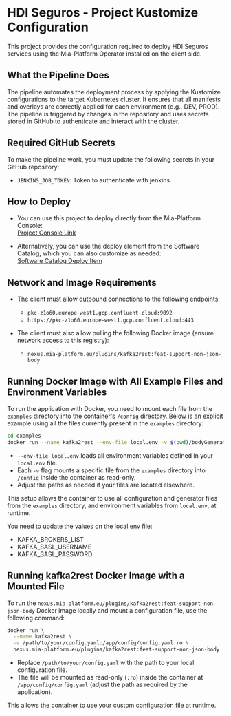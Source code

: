 # HDI Seguros - Project Kustomize Configuration

This project provides the configuration required to deploy HDI Seguros services using the Mia-Platform Operator installed on the client side.

## What the Pipeline Does

The pipeline automates the deployment process by applying the Kustomize configurations to the target Kubernetes cluster. It ensures that all manifests and overlays are correctly applied for each environment (e.g., DEV, PROD). The pipeline is triggered by changes in the repository and uses secrets stored in GitHub to authenticate and interact with the cluster.

## Required GitHub Secrets

To make the pipeline work, you must update the following secrets in your GitHub repository:

- `JENKINS_JOB_TOKEN`: Token to authenticate with jenkins.

## How to Deploy

- You can use this project to deploy directly from the Mia-Platform Console:  
  [Project Console Link](https://console.cloud.mia-platform.eu/projects/68555d8048e364cdce509d68/homepage)

- Alternatively, you can use the deploy element from the Software Catalog, which you can also customize as needed:  
  [Software Catalog Deploy Item](https://console.cloud.mia-platform.eu/tenants/7898bbc0-aded-4fd1-8c5d-775cbf39427c/software-catalog/urn%3A7898bbc0-aded-4fd1-8c5d-775cbf39427c%3Amktp%3Adeploy-item)

## Network and Image Requirements

- The client must allow outbound connections to the following endpoints:
  - `pkc-z1o60.europe-west1.gcp.confluent.cloud:9092`
  - `https://pkc-z1o60.europe-west1.gcp.confluent.cloud:443`

- The client must also allow pulling the following Docker image (ensure network access to this registry):
  - `nexus.mia-platform.eu/plugins/kafka2rest:feat-support-non-json-body`

## Running Docker Image with All Example Files and Environment Variables

To run the application with Docker, you need to mount each file from the `examples` directory into the container's `/config` directory. Below is an explicit example using all the files currently present in the `examples` directory:

```sh
cd examples
docker run --name kafka2rest --env-file local.env -v $(pwd)/bodyGenerators.js:/configs/bodyGenerators.js:ro -v $(pwd)/headerGenerators.js:/configs/headerGenerator.js:ro -v $(pwd)/kafka2rest-config.json:/configs/kafka2rest-config.json:ro -v $(pwd)/pathGenerators.js:/configs/pathGenerators.js:ro nexus.mia-platform.eu/plugins/kafka2rest:feat-support-non-json-body
```

- `--env-file local.env` loads all environment variables defined in your `local.env` file.
- Each `-v` flag mounts a specific file from the `examples` directory into `/config` inside the container as read-only.
- Adjust the paths as needed if your files are located elsewhere.

This setup allows the container to use all configuration and generator files from the `examples` directory, and environment variables from `local.env`, at runtime.

You need to update the values on the [local.env](./examples/local.env) file:
- KAFKA_BROKERS_LIST
- KAFKA_SASL_USERNAME
- KAFKA_SASL_PASSWORD


## Running kafka2rest Docker Image with a Mounted File

To run the `nexus.mia-platform.eu/plugins/kafka2rest:feat-support-non-json-body` Docker image locally and mount a configuration file, use the following command:

```sh
docker run \
  --name kafka2rest \
  -v /path/to/your/config.yaml:/app/config/config.yaml:ro \
  nexus.mia-platform.eu/plugins/kafka2rest:feat-support-non-json-body
```

- Replace `/path/to/your/config.yaml` with the path to your local configuration file.
- The file will be mounted as read-only (`:ro`) inside the container at `/app/config/config.yaml` (adjust the path as required by the application).

This allows the container to use your custom configuration file at runtime.


